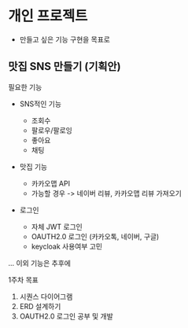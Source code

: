 # 개인 프로젝트
- 만들고 싶은 기능 구현을 목표로


##  맛집 SNS 만들기 (기획안)
필요한 기능
- SNS적인 기능
  - 조회수
  - 팔로우/팔로잉
  - 좋아요
  - 채팅
- 맛집 기능
  - 카카오맵 API
  - 가능할 경우 -> 네이버 리뷰, 카카오맵 리뷰 가져오기
 
- 로그인
  - 자체 JWT 로그인
  - OAUTH2.0 로그인 (카카오톡, 네이버, 구글)
  - keycloak 사용여부 고민

... 이외 기능은 추후에 

1주차 목표
1. 시퀀스 다이어그램
2. ERD 설계하기
3. OAUTH2.0 로그인 공부 및 개발
